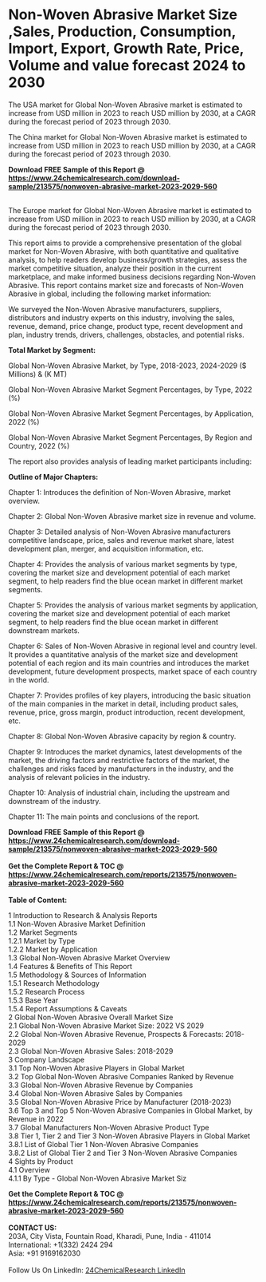 <h1>Non-Woven Abrasive Market Size ,Sales, Production, Consumption, Import, Export, Growth Rate, Price, Volume and value forecast 2024 to 2030</h1><p>The USA market for Global Non-Woven Abrasive market is estimated to increase from USD million in 2023 to reach USD million by 2030, at a CAGR during the forecast period of 2023 through 2030.</p><p>
</p><p>The China market for Global Non-Woven Abrasive market is estimated to increase from USD million in 2023 to reach USD million by 2030, at a CAGR during the forecast period of 2023 through 2030.</p><div><b>Download FREE Sample of this Report @ 
            <a href="https://www.24chemicalresearch.com/download-sample/213575/nonwoven-abrasive-market-2023-2029-560">
            https://www.24chemicalresearch.com/download-sample/213575/nonwoven-abrasive-market-2023-2029-560</a></b></div><br><p>
</p><p>The Europe market for Global Non-Woven Abrasive market is estimated to increase from USD million in 2023 to reach USD million by 2030, at a CAGR during the forecast period of 2023 through 2030.</p><p>
This report aims to provide a comprehensive presentation of the global market for Non-Woven Abrasive, with both quantitative and qualitative analysis, to help readers develop business/growth strategies, assess the market competitive situation, analyze their position in the current marketplace, and make informed business decisions regarding Non-Woven Abrasive. This report contains market size and forecasts of Non-Woven Abrasive in global, including the following market information:
</p><p>
We surveyed the Non-Woven Abrasive manufacturers, suppliers, distributors and industry experts on this industry, involving the sales, revenue, demand, price change, product type, recent development and plan, industry trends, drivers, challenges, obstacles, and potential risks.</p><p>
<strong>Total Market by Segment:</strong></p><p>
Global Non-Woven Abrasive Market, by Type, 2018-2023, 2024-2029 ($ Millions) &amp; (K MT)</p><p>
Global Non-Woven Abrasive Market Segment Percentages, by Type, 2022 (%)</p><p>
</p><p>
Global Non-Woven Abrasive Market Segment Percentages, by Application, 2022 (%)</p><p>
</p><p>
Global Non-Woven Abrasive Market Segment Percentages, By Region and Country, 2022 (%)</p><p>
</p><p>
The report also provides analysis of leading market participants including:</p><p>
</p><p>
</p><p>
</p><p><strong>Outline of Major Chapters:</strong></p><p>
</p><p>Chapter 1: Introduces the definition of Non-Woven Abrasive, market overview.</p><p>
Chapter 2: Global Non-Woven Abrasive market size in revenue and volume.</p><p>
Chapter 3: Detailed analysis of Non-Woven Abrasive manufacturers competitive landscape, price, sales and revenue market share, latest development plan, merger, and acquisition information, etc.</p><p>
Chapter 4: Provides the analysis of various market segments by type, covering the market size and development potential of each market segment, to help readers find the blue ocean market in different market segments.</p><p>
Chapter 5: Provides the analysis of various market segments by application, covering the market size and development potential of each market segment, to help readers find the blue ocean market in different downstream markets.</p><p>
Chapter 6: Sales of Non-Woven Abrasive in regional level and country level. It provides a quantitative analysis of the market size and development potential of each region and its main countries and introduces the market development, future development prospects, market space of each country in the world.</p><p>
Chapter 7: Provides profiles of key players, introducing the basic situation of the main companies in the market in detail, including product sales, revenue, price, gross margin, product introduction, recent development, etc.</p><p>
Chapter 8: Global Non-Woven Abrasive capacity by region &amp; country.</p><p>
Chapter 9: Introduces the market dynamics, latest developments of the market, the driving factors and restrictive factors of the market, the challenges and risks faced by manufacturers in the industry, and the analysis of relevant policies in the industry.</p><p>
Chapter 10: Analysis of industrial chain, including the upstream and downstream of the industry.</p><p>
Chapter 11: The main points and conclusions of the report.</p><div><b>Download FREE Sample of this Report @ 
            <a href="https://www.24chemicalresearch.com/download-sample/213575/nonwoven-abrasive-market-2023-2029-560">
            https://www.24chemicalresearch.com/download-sample/213575/nonwoven-abrasive-market-2023-2029-560</a></b></div><br><div><b>Get the Complete Report & TOC @ 
            <a href="https://www.24chemicalresearch.com/reports/213575/nonwoven-abrasive-market-2023-2029-560">
            https://www.24chemicalresearch.com/reports/213575/nonwoven-abrasive-market-2023-2029-560</a></b></div><br>
            <b>Table of Content:</b><p>1 Introduction to Research & Analysis Reports<br />
    1.1 Non-Woven Abrasive Market Definition<br />
    1.2 Market Segments<br />
        1.2.1 Market by Type<br />
        1.2.2 Market by Application<br />
    1.3 Global Non-Woven Abrasive Market Overview<br />
    1.4 Features & Benefits of This Report<br />
    1.5 Methodology & Sources of Information<br />
        1.5.1 Research Methodology<br />
        1.5.2 Research Process<br />
        1.5.3 Base Year<br />
        1.5.4 Report Assumptions & Caveats<br />
2 Global Non-Woven Abrasive Overall Market Size<br />
    2.1 Global Non-Woven Abrasive Market Size: 2022 VS 2029<br />
    2.2 Global Non-Woven Abrasive Revenue, Prospects & Forecasts: 2018-2029<br />
    2.3 Global Non-Woven Abrasive Sales: 2018-2029<br />
3 Company Landscape<br />
    3.1 Top Non-Woven Abrasive Players in Global Market<br />
    3.2 Top Global Non-Woven Abrasive Companies Ranked by Revenue<br />
    3.3 Global Non-Woven Abrasive Revenue by Companies<br />
    3.4 Global Non-Woven Abrasive Sales by Companies<br />
    3.5 Global Non-Woven Abrasive Price by Manufacturer (2018-2023)<br />
    3.6 Top 3 and Top 5 Non-Woven Abrasive Companies in Global Market, by Revenue in 2022<br />
    3.7 Global Manufacturers Non-Woven Abrasive Product Type<br />
    3.8 Tier 1, Tier 2 and Tier 3 Non-Woven Abrasive Players in Global Market<br />
        3.8.1 List of Global Tier 1 Non-Woven Abrasive Companies<br />
        3.8.2 List of Global Tier 2 and Tier 3 Non-Woven Abrasive Companies<br />
4 Sights by Product<br />
    4.1 Overview<br />
        4.1.1 By Type - Global Non-Woven Abrasive Market Siz</p><div><b>Get the Complete Report & TOC @ 
            <a href="https://www.24chemicalresearch.com/reports/213575/nonwoven-abrasive-market-2023-2029-560">
            https://www.24chemicalresearch.com/reports/213575/nonwoven-abrasive-market-2023-2029-560</a></b></div><br><b>CONTACT US:</b><br>
            203A, City Vista, Fountain Road, Kharadi, Pune, India - 411014<br>
            International: +1(332) 2424 294<br>
            Asia: +91 9169162030 <br><br>
            Follow Us On LinkedIn: <a href="https://www.linkedin.com/company/24chemicalresearch/">24ChemicalResearch LinkedIn</a>